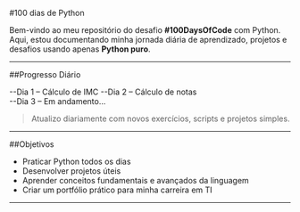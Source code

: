 #100 dias de Python

Bem-vindo ao meu repositório do desafio **#100DaysOfCode** com Python.  
Aqui, estou documentando minha jornada diária de aprendizado, projetos e desafios usando apenas **Python puro**.

---

##Progresso Diário

--Dia 1 – Cálculo de IMC
--Dia 2 – Cálculo de notas  
--Dia 3 – Em andamento...

> Atualizo diariamente com novos exercícios, scripts e projetos simples.

---

##Objetivos

- Praticar Python todos os dias
- Desenvolver projetos úteis
- Aprender conceitos fundamentais e avançados da linguagem
- Criar um portfólio prático para minha carreira em TI

---

